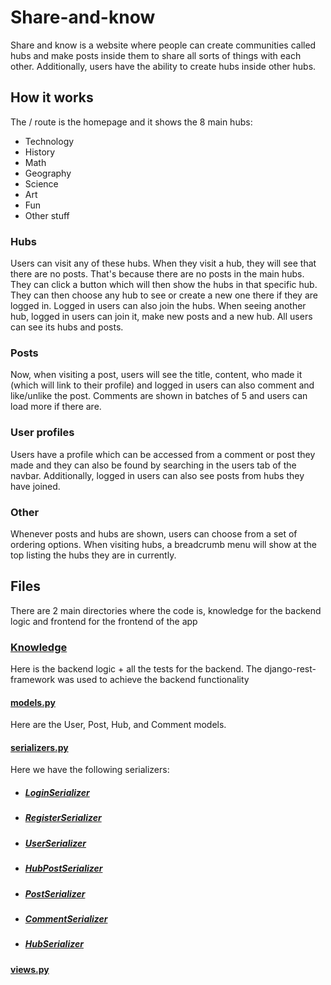 # Share-and-know

Share and know is a website where people can create communities called hubs and make posts inside them to share all sorts of things with each other. Additionally, users have the
ability to create hubs inside other hubs.

## How it works

The / route is the homepage and it shows the 8 main hubs:

- Technology
- History
- Math
- Geography
- Science
- Art
- Fun
- Other stuff

### Hubs
Users can visit any of these hubs. When they visit a hub, they will see that there are no posts. That's because there are no posts in the main hubs. They can click a button 
which  will then show the hubs in that specific hub. They can then choose any hub to see or create a new one there if they are logged in. Logged in users can also join the 
hubs. When seeing another hub, logged in users can join it, make new posts and a new hub. All users can see its hubs and posts. 

### Posts
Now, when visiting a post, users will see the title, content, who made it (which will link to their profile) and logged in users can also comment and like/unlike the post. 
Comments are shown in batches of 5 and users can load more if there are. 

### User profiles
Users have a profile which can be accessed from a comment or post they made and they can also be found by searching in the users tab of the navbar. Additionally, logged in users
can also see posts from hubs they have joined.

### Other
Whenever posts and hubs are shown, users can choose from a set of ordering options. When visiting hubs, a breadcrumb menu will show at the top listing the hubs they are in 
currently.

## Files 

There are 2 main directories where the code is, knowledge for the backend logic and frontend for the frontend of the app

### [Knowledge](./knowledge)
Here is the backend logic + all the tests for the backend. The django-rest-framework was used to achieve the backend functionality

#### [models.py](./knowledge/models.py)
Here are the User, Post, Hub, and Comment models. 

#### [serializers.py](./knowledge/serializers.py)
Here we have the following serializers:

- ##### [LoginSerializer](./knowledge/serializers.py#L9)
- ##### [RegisterSerializer](./knowledge/serializers.py#L37)
- ##### [UserSerializer](./knowledge/serializers.py#L75)
- ##### [HubPostSerializer](./knowledge/serializers.py#L85)
- ##### [PostSerializer](./knowledge/serializers.py#L95)
- ##### [CommentSerializer](./knowledge/serializers.py#L137)
- ##### [HubSerializer](./knowledge/serializers.py#L155)

#### [views.py](./knowledge/views.py)
